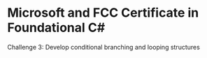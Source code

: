 # Microsoft and FCC Certificate in Foundational C\#  

Challenge 3: Develop conditional branching and looping structures
